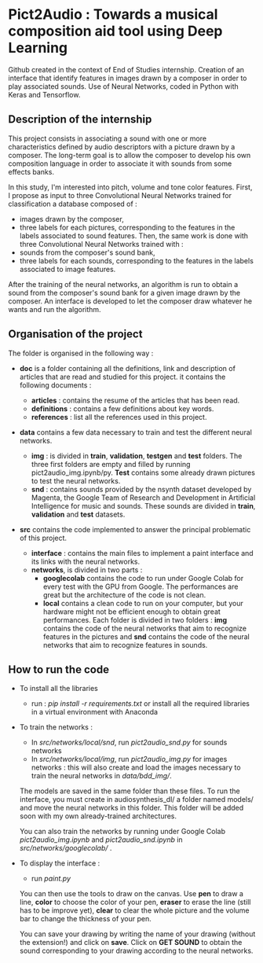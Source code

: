 # Pict2Audio : Towards a musical composition aid tool using Deep Learning
Github created in the context of End of Studies internship. Creation of an interface
 that identify features in images drawn by a composer in order to play associated sounds. 
 Use of Neural Networks, coded in Python with Keras and Tensorflow.

## Description of the internship
This project consists in associating a sound with one or more characteristics 
defined by audio descriptors with a picture drawn by a composer. The long-term goal is to 
allow the composer to develop his own composition language in order to associate it with 
sounds from some effects banks.

In this study, I'm interested into pitch, volume and tone color features.
First, I propose as input to three Convolutional Neural Networks trained for classification 
a database composed of :
- images drawn by the composer,
- three labels for each pictures, corresponding to the features in the labels associated to 
sound features.
Then, the same work is done with three Convolutional Neural Networks trained with :
- sounds from the composer's sound bank,
- three labels for each sounds, corresponding to the features in the labels associated to 
image features.

After the training of the neural networks, an algorithm is run to obtain a sound from the 
composer's sound bank for a given image drawn by the composer.
An interface is developed to let the composer draw whatever he wants and run the algorithm.

## Organisation of the project

The folder is organised in the following way :

- **doc** is a folder containing all the definitions, link and description of articles that 
are read and studied for this project. it contains the following documents :
  - **articles** : contains the resume of the articles that has been read.
  - **definitions** : contains a few definitions about key words.
  - **references** : list all the references used in this project.
  
- **data** contains a few data necessary to train and test the different neural networks.
  - **img** : is divided in **train**, **validation**, **testgen** and **test** folders. 
  The three first folders are empty and filled by running pict2audio_img.ipynb/py. 
  **Test** contains some already drawn pictures to test the neural networks.
  - **snd** : contains sounds provided by the nsynth dataset developed by Magenta, the
   Google Team of Research and Development in Artificial Intelligence for music and sounds. 
   These sounds are divided in **train**, **validation** and **test** datasets.

- **src** contains the code implemented to answer the principal problematic of this project.
  - **interface** : contains the main files to implement a paint interface and its links with
   the neural networks.
  - **networks**, is divided in two parts :
     - **googlecolab** contains the code to run under Google Colab for every test with 
     the GPU from Google. The performances are great but the architecture of the code is not clean.
     - **local** contains a clean code to run on your computer, but your hardware might not be
     efficient enough to obtain great performances.
     Each folder is divided in two folders : **img** contains the code of the neural networks 
     that aim to recognize features in the pictures and **snd** contains the code of the neural 
     networks that aim to recognize features in sounds. 

## How to run the code
- To install all the libraries
    - run : *pip install -r requirements.txt*
    or install all the required libraries in a virtual environment with Anaconda

- To train the networks : 
    - In *src/networks/local/snd*, run *pict2audio_snd.py* for sounds networks
    - In *src/networks/local/img*, run *pict2audio_img.py* for images networks : this will also 
    create and load the images necessary to train the neural networks in *data/bdd_img/*.
    
    The models are saved in the same folder than these files. To run the interface, you must create 
    in audiosynthesis_dl/ a folder named models/ and move the neural networks in this folder. This 
    folder will be added soon with my own already-trained architectures. 
    
    You can also train the networks by running under Google Colab *pict2audio_img.ipynb* and 
    *pict2audio_snd.ipynb* in *src/networks/googlecolab/* .
    
- To display the interface :
    - run *paint.py*
    
    You can then use the tools to draw on the canvas. Use **pen** to draw a line, **color** to choose 
    the color of your pen, **eraser** to erase the line (still has to be improve yet), **clear** to 
    clear the whole picture and the volume bar to change the thickness of your pen.
    
    You can save your drawing by writing the name of your drawing (without the extension!) and click 
    on **save**. Click on **GET SOUND** to obtain the sound corresponding to your drawing according to
    the neural networks.
    
